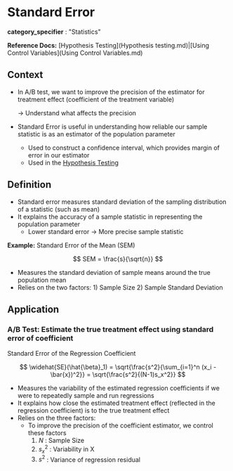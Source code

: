 # Standard Error

**category_specifier** : "Statistics"

**Reference Docs:** [Hypothesis Testing](Hypothesis testing.md)|[Using Control Variables](Using Control Variables.md)

## **Context**

- In A/B test, we want to improve the precision of the estimator for treatment effect (coefficient of the treatment variable)

  → Understand what affects the precision

- Standard Error is useful in understanding how reliable our sample statistic is as an estimator of the population parameter

  - Used to construct a confidence interval, which provides margin of error in our estimator
  - Used in the [Hypothesis Testing](https://www.notion.so/Hypothesis-Testing-1bebcb043bfc80a3902ae9ace3013f36?pvs=21)

## **Definition**

- Standard error measures standard deviation of the sampling distribution of a statistic (such as mean)
- It explains the accuracy of a sample statistic in representing the population parameter
  - Lower standard error → More precise sample statistic

**Example:** Standard Error of the Mean (SEM)

$$ SEM = \frac{s}{\sqrt{n}} $$

- Measures the standard deviation of sample means around the true population mean
- Relies on the two factors: 1) Sample Size 2) Sample Standard Deviation

## **Application**

### A/B Test: Estimate the true treatment effect using standard error of coefficient

Standard Error of the Regression Coefficient

$$ \widehat{SE}(\hat{\beta}_1) = \sqrt{\frac{s^2}{\sum_{i=1}^n (x_i - \bar{x})^2}} = \sqrt{\frac{s^2}{(N-1)s_x^2}} $$

- Measures the variability of the estimated regression coefficients if we were to repeatedly sample and run regressions
- It explains how close the estimated treatment effect (reflected in the regression coefficient) is to the true treatment effect
- Relies on the three factors:
  - To improve the precision of the coefficient estimator, we control these factors
    1. $N$ : Sample Size
    2. $s_x^2$ : Variability in X
    3. $s^2$ : Variance of regression residual
